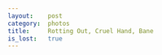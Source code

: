 ```yaml
---
layout:    post
category:  photos
title:     Rotting Out, Cruel Hand, Bane 
is_lost:   true
---
```

